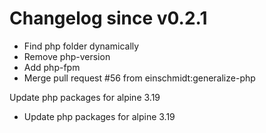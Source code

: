 # Changelog since v0.2.1
- Find php folder dynamically 
- Remove php-version 
- Add php-fpm 
- Merge pull request #56 from einschmidt:generalize-php

Update php packages for alpine 3.19 
- Update php packages for alpine 3.19 
